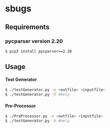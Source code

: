 # sbugs

## Requirements
### pycparser version 2.20

```sh
$ pip3 install pycparser==2.20
```

## Usage
#### Test Generator
```sh
$ ./testGenerator.py -o <outfile> <inputfile>
$ ./testGenerator.py -h #Help
```

#### Pre-Processor
```sh
$ ./PreProcessor.py -o <outfile> <inputfile>
$ ./testGenerator.py -h #Help
```

